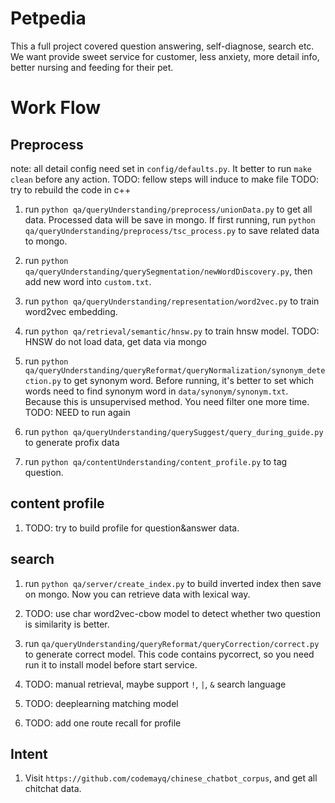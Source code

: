# Petpedia
This a full project covered question answering, self-diagnose, search etc. We want provide sweet service for customer, less anxiety, more detail info, better nursing and feeding for their pet.
# Work Flow
## Preprocess
note: all detail config need set in `config/defaults.py`. It better to run `make clean` before any action.
TODO: fellow steps will induce to make file
TODO: try to rebuild the code in c++

1.  run `python qa/queryUnderstanding/preprocess/unionData.py` to get all data. Processed data will be save in mongo. If first running, run `python qa/queryUnderstanding/preprocess/tsc_process.py` to save related data to mongo.

2.  run `python qa/queryUnderstanding/querySegmentation/newWordDiscovery.py`, then add new word into `custom.txt`. 

3.  run `python qa/queryUnderstanding/representation/word2vec.py` to train word2vec embedding.

4.  run `python qa/retrieval/semantic/hnsw.py` to train hnsw model.
TODO: HNSW do not load data, get data via mongo

5.  run `python qa/queryUnderstanding/queryReformat/queryNormalization/synonym_detection.py` to get synonym word. Before running, it's better to set which words need to find synonym word in `data/synonym/synonym.txt`. Because this is unsupervised method. You need filter one more time.
TODO: NEED to run again

6. run `python qa/queryUnderstanding/querySuggest/query_during_guide.py` to generate profix data

7. run `python qa/contentUnderstanding/content_profile.py` to tag question.

## content profile
1. TODO: try to build profile for question&answer data.

## search
1.  run `python qa/server/create_index.py` to build inverted index then save on mongo. Now you can retrieve data with lexical way.  

2.  TODO: use char word2vec-cbow model to detect whether two question is similarity is better.

3.  run `qa/queryUnderstanding/queryReformat/queryCorrection/correct.py` to generate correct model.  This code contains pycorrect, so you need run it to install model before start service.

4.  TODO: manual retrieval, maybe support `!`, `|`, `&` search language

5.  TODO: deeplearning matching model

6.  TODO: add one route recall for profile


## Intent
1. Visit `https://github.com/codemayq/chinese_chatbot_corpus`, and get all chitchat data. 